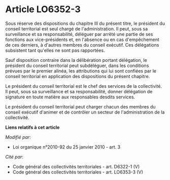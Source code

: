 # Article LO6352-3

Sous réserve des dispositions du chapitre III du présent titre, le président du conseil territorial est seul chargé de
l'administration. Il peut, sous sa surveillance et sa responsabilité, déléguer par arrêté une partie de ses fonctions aux
vice-présidents et, en l'absence ou en cas d'empêchement de ces derniers, à d'autres membres du conseil exécutif. Ces
délégations subsistent tant qu'elles ne sont pas rapportées.

Sauf disposition contraire dans la délibération portant délégation, le président du conseil territorial peut subdéléguer,
dans les conditions prévues par le premier alinéa, les attributions qui lui sont confiées par le conseil territorial en
application des dispositions du présent chapitre.

Le président du conseil territorial est le chef des services de la collectivité. Il peut, sous sa surveillance et sa
responsabilité, donner délégation de signature en toute matière aux responsables desdits services.

Le président du conseil territorial peut charger chacun des membres du conseil exécutif d'animer et de contrôler un secteur
de l'administration de la collectivité.

**Liens relatifs à cet article**

_Modifié par_:

  - Loi organique n°2010-92 du 25 janvier 2010 - art. 3

_Cité par_:

  - Code général des collectivités territoriales - art. D6322-1 (V)
  - Code général des collectivités territoriales - art. LO6353-3 (V)
